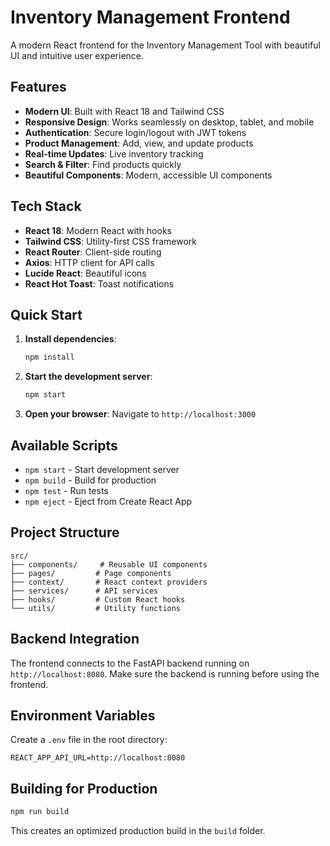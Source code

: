 # Inventory Management Frontend

A modern React frontend for the Inventory Management Tool with beautiful UI and intuitive user experience.

## Features

- **Modern UI**: Built with React 18 and Tailwind CSS
- **Responsive Design**: Works seamlessly on desktop, tablet, and mobile
- **Authentication**: Secure login/logout with JWT tokens
- **Product Management**: Add, view, and update products
- **Real-time Updates**: Live inventory tracking
- **Search & Filter**: Find products quickly
- **Beautiful Components**: Modern, accessible UI components

## Tech Stack

- **React 18**: Modern React with hooks
- **Tailwind CSS**: Utility-first CSS framework
- **React Router**: Client-side routing
- **Axios**: HTTP client for API calls
- **Lucide React**: Beautiful icons
- **React Hot Toast**: Toast notifications

## Quick Start

1. **Install dependencies**:
   ```bash
   npm install
   ```

2. **Start the development server**:
   ```bash
   npm start
   ```

3. **Open your browser**:
   Navigate to `http://localhost:3000`

## Available Scripts

- `npm start` - Start development server
- `npm build` - Build for production
- `npm test` - Run tests
- `npm eject` - Eject from Create React App

## Project Structure

```
src/
├── components/     # Reusable UI components
├── pages/         # Page components
├── context/       # React context providers
├── services/      # API services
├── hooks/         # Custom React hooks
└── utils/         # Utility functions
```

## Backend Integration

The frontend connects to the FastAPI backend running on `http://localhost:8080`. Make sure the backend is running before using the frontend.

## Environment Variables

Create a `.env` file in the root directory:

```env
REACT_APP_API_URL=http://localhost:8080
```

## Building for Production

```bash
npm run build
```

This creates an optimized production build in the `build` folder. 